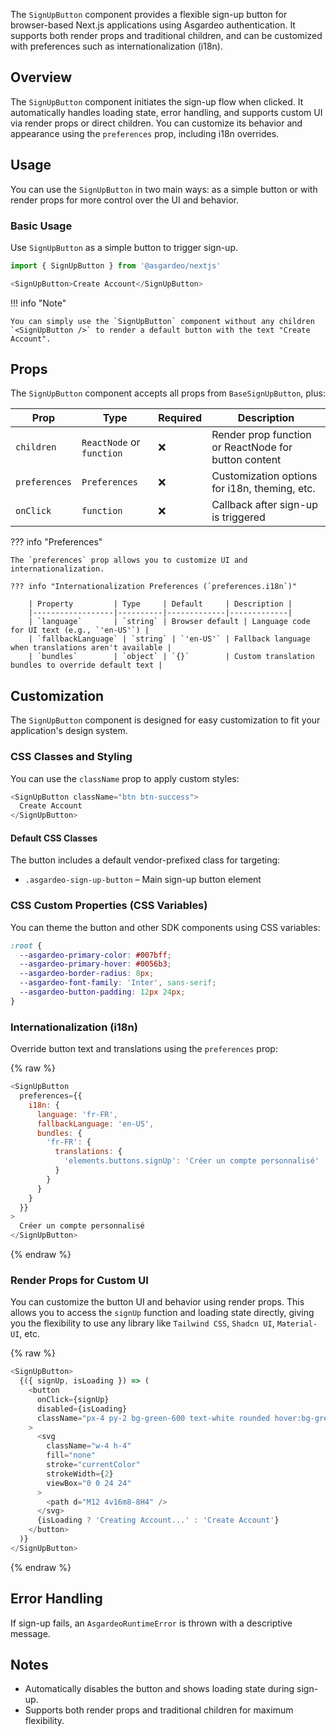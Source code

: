 The `SignUpButton` component provides a flexible sign-up button for browser-based Next.js applications using Asgardeo authentication. It supports both render props and traditional children, and can be customized with preferences such as internationalization (i18n).

## Overview

The `SignUpButton` component initiates the sign-up flow when clicked. It automatically handles loading state, error handling, and supports custom UI via render props or direct children. You can customize its behavior and appearance using the `preferences` prop, including i18n overrides.

## Usage

You can use the `SignUpButton` in two main ways: as a simple button or with render props for more control over the UI and behavior.

### Basic Usage

Use `SignUpButton` as a simple button to trigger sign-up.

```javascript title="SignUpButton Example"
import { SignUpButton } from '@asgardeo/nextjs'

<SignUpButton>Create Account</SignUpButton>
```

!!! info "Note"

    You can simply use the `SignUpButton` component without any children `<SignUpButton />` to render a default button with the text "Create Account".

## Props

The `SignUpButton` component accepts all props from `BaseSignUpButton`, plus:

| Prop         | Type                         | Required | Description |
|--------------|-----------------------------|----------|-------------|
| `children`   | `ReactNode` or `function`    | ❌       | Render prop function or ReactNode for button content |
| `preferences`| `Preferences`                | ❌       | Customization options for i18n, theming, etc. |
| `onClick`    | `function`                   | ❌       | Callback after sign-up is triggered |

??? info "Preferences"

    The `preferences` prop allows you to customize UI and internationalization.

    ??? info "Internationalization Preferences (`preferences.i18n`)"

        | Property         | Type     | Default     | Description |
        |------------------|----------|-------------|-------------|
        | `language`       | `string` | Browser default | Language code for UI text (e.g., `'en-US'`) |
        | `fallbackLanguage` | `string` | `'en-US'` | Fallback language when translations aren't available |
        | `bundles`        | `object` | `{}`        | Custom translation bundles to override default text |

## Customization

The `SignUpButton` component is designed for easy customization to fit your application's design system.

### CSS Classes and Styling

You can use the `className` prop to apply custom styles:

```javascript
<SignUpButton className="btn btn-success">
  Create Account
</SignUpButton>
```

#### Default CSS Classes

The button includes a default vendor-prefixed class for targeting:

- `.asgardeo-sign-up-button` – Main sign-up button element

### CSS Custom Properties (CSS Variables)

You can theme the button and other SDK components using CSS variables:

```css
:root {
  --asgardeo-primary-color: #007bff;
  --asgardeo-primary-hover: #0056b3;
  --asgardeo-border-radius: 8px;
  --asgardeo-font-family: 'Inter', sans-serif;
  --asgardeo-button-padding: 12px 24px;
}
```

### Internationalization (i18n)

Override button text and translations using the `preferences` prop:

{% raw %}

```javascript
<SignUpButton
  preferences={{
    i18n: {
      language: 'fr-FR',
      fallbackLanguage: 'en-US',
      bundles: {
        'fr-FR': {
          translations: {
            'elements.buttons.signUp': 'Créer un compte personnalisé'
          }
        }
      }
    }
  }}
>
  Créer un compte personnalisé
</SignUpButton>
```

{% endraw %}

### Render Props for Custom UI

You can customize the button UI and behavior using render props. This allows you to access the `signUp` function and loading state directly, giving you the flexibility to use any library like `Tailwind CSS`, `Shadcn UI`, `Material-UI`, etc.

{% raw %}

```javascript
<SignUpButton>
  {({ signUp, isLoading }) => (
    <button
      onClick={signUp}
      disabled={isLoading}
      className="px-4 py-2 bg-green-600 text-white rounded hover:bg-green-700 transition disabled:opacity-50 flex items-center gap-2"
    >
      <svg
        className="w-4 h-4"
        fill="none"
        stroke="currentColor"
        strokeWidth={2}
        viewBox="0 0 24 24"
      >
        <path d="M12 4v16m8-8H4" />
      </svg>
      {isLoading ? 'Creating Account...' : 'Create Account'}
    </button>
  )}
</SignUpButton>
```

{% endraw %}

## Error Handling

If sign-up fails, an `AsgardeoRuntimeError` is thrown with a descriptive message.

## Notes

- Automatically disables the button and shows loading state during sign-up.
- Supports both render props and traditional children for maximum flexibility.
